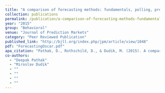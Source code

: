 ```yaml
---
title: "A comparison of forecasting methods: fundamentals, polling, prediction markets, and experts"
collection: publications
permalink: /publication/a-comparison-of-forecasting-methods-fundamentals-polling-prediction-markets-and-
year: "2015"
group: "Behavioral"
venue: "Journal of Prediction Markets"
category: "Peer Reviewed Publication"
published_link: "http://bjll.org/index.php/jpm/article/view/1048"
pdf: "ForecastingOscar.pdf"
apa_citation: "Pathak, D., Rothschild, D., & Dudik, M. (2015). A comparison of forecasting methods: fundamentals, polling, prediction markets, and experts. The Journal of Prediction Markets, 9(2), 1-31. https://doi.org/10.5750/jpm.v9i2.1048"
co-authors:
  - "Deepak Pathak"
  - "Miroslav Dudik"
  - ""
  - ""
  - ""
  - ""
---
```

